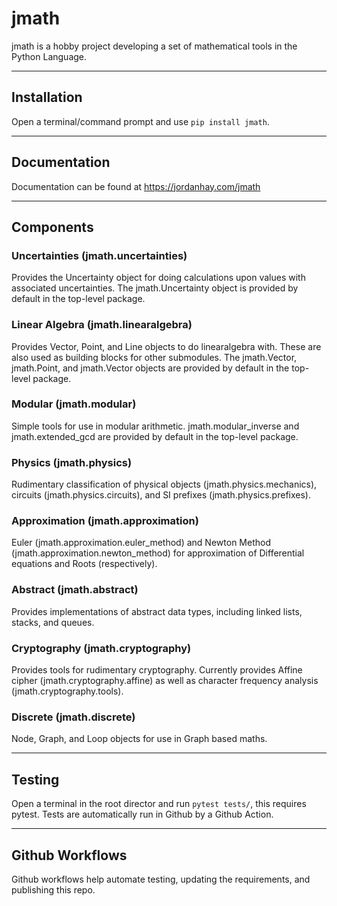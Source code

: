 # jmath

jmath is a hobby project developing a set of mathematical tools in the Python Language.

***
## Installation
Open a terminal/command prompt and use `pip install jmath`.

***

## Documentation

Documentation can be found at https://jordanhay.com/jmath

***
## Components

### Uncertainties (jmath.uncertainties)
Provides the Uncertainty object for doing calculations upon values with associated uncertainties.
The jmath.Uncertainty object is provided by default in the top-level package.

### Linear Algebra (jmath.linearalgebra)
Provides Vector, Point, and Line objects to do linearalgebra with. These are also used as building blocks for other submodules.
The jmath.Vector, jmath.Point, and jmath.Vector objects are provided by default in the top-level package.

### Modular (jmath.modular)
Simple tools for use in modular arithmetic. 
jmath.modular_inverse and jmath.extended_gcd are provided by default in the top-level package.

### Physics (jmath.physics)
Rudimentary classification of physical objects (jmath.physics.mechanics), circuits (jmath.physics.circuits), and SI prefixes (jmath.physics.prefixes).

### Approximation (jmath.approximation)
Euler (jmath.approximation.euler_method) and Newton Method (jmath.approximation.newton_method) for approximation of Differential equations and Roots (respectively).

### Abstract (jmath.abstract)
Provides implementations of abstract data types, including linked lists, stacks, and queues.

### Cryptography (jmath.cryptography)
Provides tools for rudimentary cryptography. Currently provides Affine cipher (jmath.cryptography.affine) as well as character frequency analysis (jmath.cryptography.tools).

### Discrete (jmath.discrete)
Node, Graph, and Loop objects for use in Graph based maths.

*** 
## Testing

Open a terminal in the root director and run `pytest tests/`, this requires pytest. Tests are automatically run in Github by a Github Action.

***

## Github Workflows

Github workflows help automate testing, updating the requirements, and publishing this repo.
